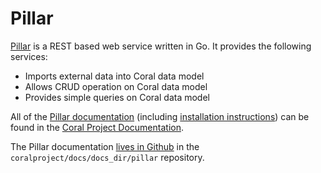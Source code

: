 # Pillar

[Pillar](https://github.com/coralproject/pillar) is a REST based web service written in Go. It provides the following services:

  * Imports external data into Coral data model
  * Allows CRUD operation on Coral data model
  * Provides simple queries on Coral data model

All of the [Pillar documentation](https://coralprojectdocs.herokuapp.com/pillar/) (including [installation instructions](https://coralprojectdocs.herokuapp.com/pillar/install/)) can be found in the [Coral Project Documentation](https://coralprojectdocs.herokuapp.com/).

The Pillar documentation [lives in Github](https://github.com/coralproject/docs/tree/master/docs_dir/pillar) in the `coralproject/docs/docs_dir/pillar` repository.
